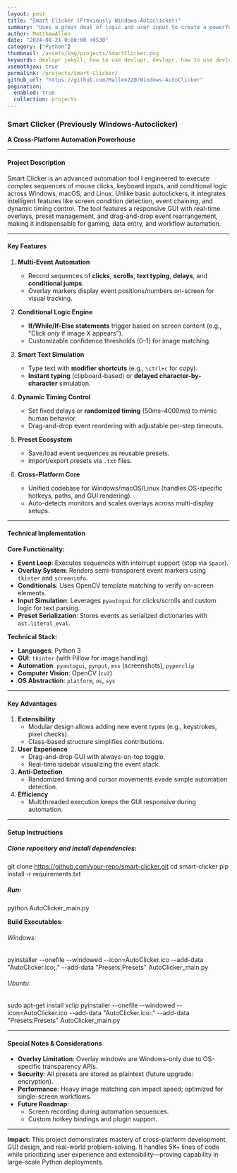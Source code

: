 ```yaml
---
layout: post
title: "Smart Clicker (Previously Windows-Autoclicker)"
summary: "Uses a great deal of logic and user input to create a powerful cross-platform automation tool."
author: MatthewAllen
date: "2024-08-21 0:00:00 +0530"
category: ["Python"]
thumbnail: /assets/img/projects/SmartClicker.png
keywords: devlopr jekyll, how to use devlopr, devlopr, how to use devlopr-jekyll, devlopr-jekyll tutorial,best jekyll themes, multi languages and tags
usemathjax: true
permalink: /projects/Smart-Clicker/
github_url: "https://github.com/Mallen220/Windows-AutoClicker"
pagination:
  enabled: true
  collection: projects
---
```


### Smart Clicker (Previously Windows-Autoclicker)

**A Cross-Platform Automation Powerhouse**

---

#### **Project Description**

Smart Clicker is an advanced automation tool I engineered to execute complex sequences of mouse clicks, keyboard inputs, and conditional logic across Windows, macOS, and Linux. Unlike basic autoclickers, it integrates intelligent features like screen condition detection, event chaining, and dynamic timing control. The tool features a responsive GUI with real-time overlays, preset management, and drag-and-drop event rearrangement, making it indispensable for gaming, data entry, and workflow automation.

---

#### **Key Features**

1. **Multi-Event Automation**
   - Record sequences of **clicks**, **scrolls**, **text typing**, **delays**, and **conditional jumps**.
   - Overlay markers display event positions/numbers on-screen for visual tracking.

2. **Conditional Logic Engine**
   - **If/While/If-Else statements** trigger based on screen content (e.g., "Click _only_ if image X appears").
   - Customizable confidence thresholds (0–1) for image matching.

3. **Smart Text Simulation**
   - Type text with **modifier shortcuts** (e.g., `\ctrl+c` for copy).
   - **Instant typing** (clipboard-based) or **delayed character-by-character** simulation.

4. **Dynamic Timing Control**
   - Set fixed delays or **randomized timing** (50ms–4000ms) to mimic human behavior.
   - Drag-and-drop event reordering with adjustable per-step timeouts.

5. **Preset Ecosystem**
   - Save/load event sequences as reusable presets.
   - Import/export presets via `.txt` files.

6. **Cross-Platform Core**
   - Unified codebase for Windows/macOS/Linux (handles OS-specific hotkeys, paths, and GUI rendering).
   - Auto-detects monitors and scales overlays across multi-display setups.

---

#### **Technical Implementation**

**Core Functionality:**

- **Event Loop**: Executes sequences with interrupt support (stop via `Space`).
- **Overlay System**: Renders semi-transparent event markers using `tkinter` and `screeninfo`.
- **Conditionals**: Uses OpenCV template matching to verify on-screen elements.
- **Input Simulation**: Leverages `pyautogui` for clicks/scrolls and custom logic for text parsing.
- **Preset Serialization**: Stores events as serialized dictionaries with `ast.literal_eval`.

**Technical Stack:**

- **Languages**: Python 3
- **GUI**: `tkinter` (with Pillow for image handling)
- **Automation**: `pyautogui`, `pynput`, `mss` (screenshots), `pyperclip`
- **Computer Vision**: OpenCV (`cv2`)
- **OS Abstraction**: `platform`, `os`, `sys`

---

#### **Key Advantages**

1. **Extensibility**
   - Modular design allows adding new event types (e.g., keystrokes, pixel checks).
   - Class-based structure simplifies contributions.
2. **User Experience**
   - Drag-and-drop GUI with always-on-top toggle.
   - Real-time sidebar visualizing the event stack.
3. **Anti-Detection**
   - Randomized timing and cursor movements evade simple automation detection.
4. **Efficiency**
   - Multithreaded execution keeps the GUI responsive during automation.

---

#### **Setup Instructions**

##### Clone repository and install dependencies:

git clone https://github.com/your-repo/smart-clicker.git
cd smart-clicker
pip install -r requirements.txt

##### Run:

python AutoClicker_main.py

**Build Executables**:

###### Windows:

pyinstaller --onefile --windowed --icon=AutoClicker.ico --add-data "AutoClicker.ico;." --add-data "Presets;Presets" AutoClicker_main.py

###### Ubuntu:

sudo apt-get install xclip
pyinstaller --onefile --windowed --icon=AutoClicker.ico --add-data "AutoClicker.ico:." --add-data "Presets:Presets" AutoClicker_main.py

---

#### **Special Notes & Considerations**

- **Overlay Limitation**: Overlay windows are Windows-only due to OS-specific transparency APIs.
- **Security**: All presets are stored as plaintext (future upgrade: encryption).
- **Performance**: Heavy image matching can impact speed; optimized for single-screen workflows.
- **Future Roadmap**:
  - Screen recording during automation sequences.
  - Custom hotkey bindings and plugin support.

---

**Impact**: This project demonstrates mastery of cross-platform development, GUI design, and real-world problem-solving. It handles 5K+ lines of code while prioritizing user experience and extensibility—proving capability in large-scale Python deployments.
